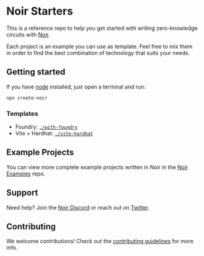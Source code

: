 # Noir Starters

This is a reference repo to help you get started with writing zero-knowledge circuits with [Noir](https://noir-lang.org/).

Each project is an example you can use as template. Feel free to mix them in order to find the best combination of technology that suits your needs.

## Getting started

If you have [node](https://nodejs.org/en/download) installed, just open a terminal and run:

```bash
npx create-noir
```

### Templates

- Foundry: [`./with-foundry`](./with-foundry)
- Vite + Hardhat: [`./vite-hardhat`](./vite-hardhat)

## Example Projects

You can view more complete example projects written in Noir in the [Noir Examples](https://github.com/noir-lang/noir-examples) repo.

## Support

Need help? Join the [Noir Discord](https://discord.gg/JtqzkdeQ6G) or reach out on [Twitter](https://x.com/NoirLang).

## Contributing

We welcome contributions! Check out the [contributing guidelines](./CONTRIBUTING.md) for more info.
